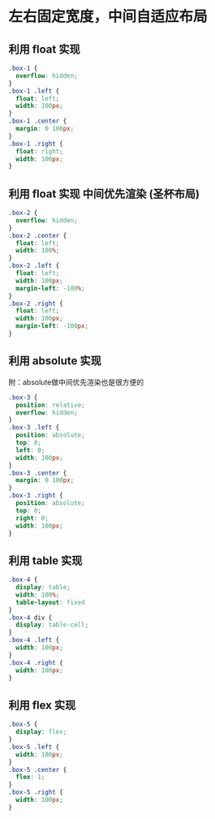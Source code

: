 # 左右固定宽度，中间自适应布局

## 利用 float 实现

```css
.box-1 {
  overflow: hidden;
}
.box-1 .left {
  float: left;
  width: 100px;
}
.box-1 .center {
  margin: 0 100px;
}
.box-1 .right {
  float: right;
  width: 100px;
}
```

## 利用 float 实现 中间优先渲染 (圣杯布局)

```css
.box-2 {
  overflow: hidden;
}
.box-2 .center {
  float: left;
  width: 100%;
}
.box-2 .left {
  float: left;
  width: 100px;
  margin-left: -100%;
}
.box-2 .right {
  float: left;
  width: 100px;
  margin-left: -100px;
}
```

## 利用 absolute 实现

附：absolute做中间优先渲染也是很方便的

```css
.box-3 {
  position: relative;
  overflow: hidden;
}
.box-3 .left {
  position: absolute;
  top: 0;
  left: 0;
  width: 100px;
}
.box-3 .center {
  margin: 0 100px;
}
.box-3 .right {
  position: absolute;
  top: 0;
  right: 0;
  width: 100px;
}
```

## 利用 table 实现

```css
.box-4 {
  display: table;
  width: 100%;
  table-layout: fixed
}
.box-4 div { 
  display: table-cell;
}
.box-4 .left { 
  width: 100px;
}
.box-4 .right { 
  width: 100px; 
}
```

## 利用 flex 实现

```css
.box-5 {
  display: flex;
}
.box-5 .left {
  width: 100px;
}
.box-5 .center {
  flex: 1;
}
.box-5 .right {
  width: 100px;
}
```
